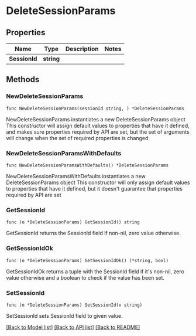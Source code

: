 # DeleteSessionParams

## Properties

Name | Type | Description | Notes
------------ | ------------- | ------------- | -------------
**SessionId** | **string** |  | 

## Methods

### NewDeleteSessionParams

`func NewDeleteSessionParams(sessionId string, ) *DeleteSessionParams`

NewDeleteSessionParams instantiates a new DeleteSessionParams object
This constructor will assign default values to properties that have it defined,
and makes sure properties required by API are set, but the set of arguments
will change when the set of required properties is changed

### NewDeleteSessionParamsWithDefaults

`func NewDeleteSessionParamsWithDefaults() *DeleteSessionParams`

NewDeleteSessionParamsWithDefaults instantiates a new DeleteSessionParams object
This constructor will only assign default values to properties that have it defined,
but it doesn't guarantee that properties required by API are set

### GetSessionId

`func (o *DeleteSessionParams) GetSessionId() string`

GetSessionId returns the SessionId field if non-nil, zero value otherwise.

### GetSessionIdOk

`func (o *DeleteSessionParams) GetSessionIdOk() (*string, bool)`

GetSessionIdOk returns a tuple with the SessionId field if it's non-nil, zero value otherwise
and a boolean to check if the value has been set.

### SetSessionId

`func (o *DeleteSessionParams) SetSessionId(v string)`

SetSessionId sets SessionId field to given value.



[[Back to Model list]](../README.md#documentation-for-models) [[Back to API list]](../README.md#documentation-for-api-endpoints) [[Back to README]](../README.md)


